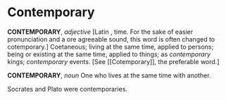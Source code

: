 # Contemporary

**CONTEMPORARY**, _adjective_ \[Latin , time. For the sake of easier pronunciation and a ore agreeable sound, this word is often changed to cotemporary.\] Coetaneous; living at the same time, applied to persons; being or existing at the same time, applied to things; as _contemporary_ kings; _contemporary_ events. \[See [[Cotemporary]], the preferable word.\]

**CONTEMPORARY**, _noun_ One who lives at the same time with another.

Socrates and Plato were contemporaries.
